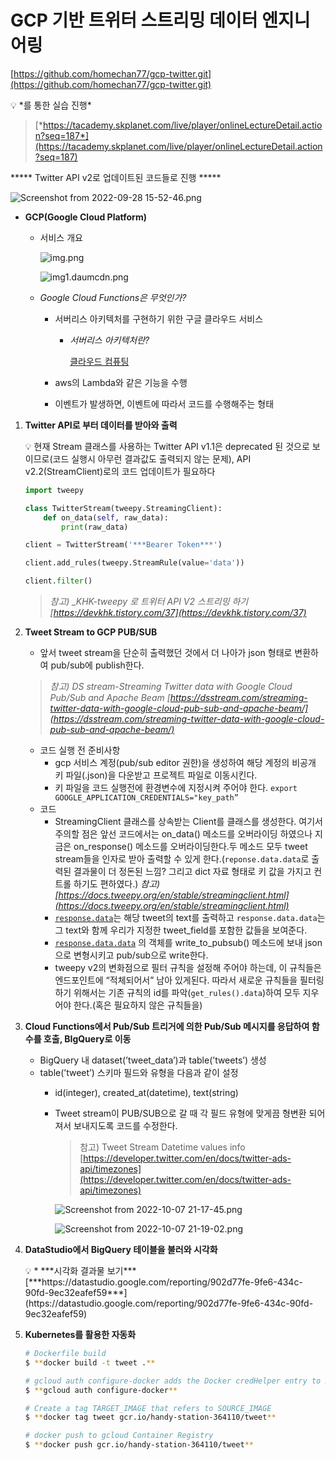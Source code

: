 # GCP 기반 트위터 스트리밍 데이터 엔지니어링

[https://github.com/homechan77/gcp-twitter.git](https://github.com/homechan77/gcp-twitter.git)

<aside>
💡 *<Tacademy_데이터 엔지니어링 기초 강의>를 통한 실습 진행*

> [*https://tacademy.skplanet.com/live/player/onlineLectureDetail.action?seq=187*](https://tacademy.skplanet.com/live/player/onlineLectureDetail.action?seq=187)
> 

***** Twitter API v2로 업데이트된 코드들로 진행 *****

</aside>

![Screenshot from 2022-09-28 15-52-46.png](GCP%20%E1%84%80%E1%85%B5%E1%84%87%E1%85%A1%E1%86%AB%20%E1%84%90%E1%85%B3%E1%84%8B%E1%85%B1%E1%84%90%E1%85%A5%20%E1%84%89%E1%85%B3%E1%84%90%E1%85%B3%E1%84%85%E1%85%B5%E1%84%86%E1%85%B5%E1%86%BC%20%E1%84%83%E1%85%A6%E1%84%8B%E1%85%B5%E1%84%90%E1%85%A5%20%E1%84%8B%E1%85%A6%E1%86%AB%E1%84%8C%E1%85%B5%E1%84%82%E1%85%B5%E1%84%8B%E1%85%A5%E1%84%85%E1%85%B5%E1%86%BC%205fb083cae81a4c8d8fab5f200f93c940/Screenshot_from_2022-09-28_15-52-46.png)

- **GCP(Google Cloud Platform)**
    - 서비스 개요
        
        ![img.png](GCP%20%E1%84%80%E1%85%B5%E1%84%87%E1%85%A1%E1%86%AB%20%E1%84%90%E1%85%B3%E1%84%8B%E1%85%B1%E1%84%90%E1%85%A5%20%E1%84%89%E1%85%B3%E1%84%90%E1%85%B3%E1%84%85%E1%85%B5%E1%84%86%E1%85%B5%E1%86%BC%20%E1%84%83%E1%85%A6%E1%84%8B%E1%85%B5%E1%84%90%E1%85%A5%20%E1%84%8B%E1%85%A6%E1%86%AB%E1%84%8C%E1%85%B5%E1%84%82%E1%85%B5%E1%84%8B%E1%85%A5%E1%84%85%E1%85%B5%E1%86%BC%205fb083cae81a4c8d8fab5f200f93c940/img.png)
        
        ![img1.daumcdn.png](GCP%20%E1%84%80%E1%85%B5%E1%84%87%E1%85%A1%E1%86%AB%20%E1%84%90%E1%85%B3%E1%84%8B%E1%85%B1%E1%84%90%E1%85%A5%20%E1%84%89%E1%85%B3%E1%84%90%E1%85%B3%E1%84%85%E1%85%B5%E1%84%86%E1%85%B5%E1%86%BC%20%E1%84%83%E1%85%A6%E1%84%8B%E1%85%B5%E1%84%90%E1%85%A5%20%E1%84%8B%E1%85%A6%E1%86%AB%E1%84%8C%E1%85%B5%E1%84%82%E1%85%B5%E1%84%8B%E1%85%A5%E1%84%85%E1%85%B5%E1%86%BC%205fb083cae81a4c8d8fab5f200f93c940/img1.daumcdn.png)
        
    - *Google Cloud Functions은 무엇인가?*
        - 서버리스 아키텍처를 구현하기 위한 구글 클라우드 서비스
            - *서버리스 아키텍처란?*
                
                [클라우드 컴퓨팅](https://www.notion.so/2dbba28b5feb4c1484b4dca6c1420dc4)
                
        - aws의 Lambda와 같은 기능을 수행
        - 이벤트가 발생하면, 이벤트에 따라서 코드를 수행해주는 형태

1. **Twitter API로 부터 데이터를 받아와 출력**
    
    <aside>
    💡 현재 Stream 클래스를 사용하는 Twitter API v1.1은 deprecated 된 것으로 보이므로(코드 실행시 아무런 결과값도 출력되지 않는 문제), API v2.2(StreamClient)로의 코드 업데이트가 필요하다
    
    ```python
    import tweepy
    
    class TwitterStream(tweepy.StreamingClient):
        def on_data(self, raw_data):
            print(raw_data)
    
    client = TwitterStream('***Bearer Token***')
    
    client.add_rules(tweepy.StreamRule(value='data'))
    
    client.filter()
    ```
    
    > *참고) _KHK-tweepy 로 트위터 API V2 스트리밍 하기 [https://devkhk.tistory.com/37](https://devkhk.tistory.com/37)*
    > 
    </aside>
    
2. **Tweet Stream to GCP PUB/SUB**
    - 앞서 tweet stream을 단순히 출력했던 것에서 더 나아가 json 형태로 변환하여 pub/sub에 publish한다.
    
    > *참고) DS stream-Streaming Twitter data with Google Cloud Pub/Sub and Apache Beam [https://dsstream.com/streaming-twitter-data-with-google-cloud-pub-sub-and-apache-beam/](https://dsstream.com/streaming-twitter-data-with-google-cloud-pub-sub-and-apache-beam/)*
    > 
    - 코드 실행 전 준비사항
        - gcp 서비스 계정(pub/sub editor 권한)을 생성하여 해당 계정의 비공개 키 파일(.json)을 다운받고 프로젝트 파일로 이동시킨다.
        - 키 파일을 코드 실행전에 환경변수에 지정시켜 주어야 한다.
        `export GOOGLE_APPLICATION_CREDENTIALS="key_path”`
    - 코드
        - StreamingClient 클래스를 상속받는 Client를 클래스를 생성한다. 여기서 주의할 점은 앞선 코드에서는 on_data() 메소드를 오버라이딩 하였으나 지금은 on_response() 메소드를 오버라이딩한다.두 메소드 모두 tweet stream들을 인자로 받아 출력할 수 있게 한다.(`reponse.data.data`로 출력된 결과물이 더 정돈된 느낌? 그리고 dict 자료 형태로 키 값을 가지고 컨트롤 하기도 편하였다.)
        *참고) [https://docs.tweepy.org/en/stable/streamingclient.html](https://docs.tweepy.org/en/stable/streamingclient.html)*
        - [`response.data`](http://response.data)는 해당 tweet의 text를 출력하고 `response.data.data`는 그 text와 함께 우리가 지정한 tweet_field를 포함한 값들을 보여준다.
        - [`response.data.data`](http://response.data.data) 의 객체를 write_to_pubsub() 메소드에 보내 json으로 변형시키고 pub/sub으로 write한다.
        - tweepy v2의 변화점으로 필터 규칙을 설정해 주어야 하는데, 이 규칙들은 엔드포인트에 “적체되어서” 남아 있게된다. 따라서 새로운 규칙들을 필터링 하기 위해서는 기존 규칙의 id를 파악(`get_rules().data`)하여 모두 지우어야 한다.(혹은 필요하지 않은 규칙들을)
3. **Cloud Functions에서 Pub/Sub 트리거에 의한 Pub/Sub 메시지를 응답하여 함수를 호출, BIgQuery로 이동**
    - BigQuery 내 dataset(’tweet_data’)과 table(’tweets’) 생성
    - table(’tweet’) 스키마 필드와 유형을 다음과 같이 설정
        - id(integer), created_at(datetime), text(string)
        - Tweet stream이 PUB/SUB으로 갈 때 각 필드 유형에 맞게끔 형변환 되어져서 보내지도록 코드를 수정한다.
            
            > 참고) Tweet Stream Datetime values info [https://developer.twitter.com/en/docs/twitter-ads-api/timezones](https://developer.twitter.com/en/docs/twitter-ads-api/timezones)
            > 
            
            ![Screenshot from 2022-10-07 21-17-45.png](GCP%20%E1%84%80%E1%85%B5%E1%84%87%E1%85%A1%E1%86%AB%20%E1%84%90%E1%85%B3%E1%84%8B%E1%85%B1%E1%84%90%E1%85%A5%20%E1%84%89%E1%85%B3%E1%84%90%E1%85%B3%E1%84%85%E1%85%B5%E1%84%86%E1%85%B5%E1%86%BC%20%E1%84%83%E1%85%A6%E1%84%8B%E1%85%B5%E1%84%90%E1%85%A5%20%E1%84%8B%E1%85%A6%E1%86%AB%E1%84%8C%E1%85%B5%E1%84%82%E1%85%B5%E1%84%8B%E1%85%A5%E1%84%85%E1%85%B5%E1%86%BC%205fb083cae81a4c8d8fab5f200f93c940/Screenshot_from_2022-10-07_21-17-45.png)
            
            ![Screenshot from 2022-10-07 21-19-02.png](GCP%20%E1%84%80%E1%85%B5%E1%84%87%E1%85%A1%E1%86%AB%20%E1%84%90%E1%85%B3%E1%84%8B%E1%85%B1%E1%84%90%E1%85%A5%20%E1%84%89%E1%85%B3%E1%84%90%E1%85%B3%E1%84%85%E1%85%B5%E1%84%86%E1%85%B5%E1%86%BC%20%E1%84%83%E1%85%A6%E1%84%8B%E1%85%B5%E1%84%90%E1%85%A5%20%E1%84%8B%E1%85%A6%E1%86%AB%E1%84%8C%E1%85%B5%E1%84%82%E1%85%B5%E1%84%8B%E1%85%A5%E1%84%85%E1%85%B5%E1%86%BC%205fb083cae81a4c8d8fab5f200f93c940/Screenshot_from_2022-10-07_21-19-02.png)
            
4. **DataStudio에서 BigQuery 테이블을 불러와 시각화**
    
    <aside>
    💡 * ***시각화 결과물 보기***
    [***https://datastudio.google.com/reporting/902d77fe-9fe6-434c-90fd-9ec32eafef59***](https://datastudio.google.com/reporting/902d77fe-9fe6-434c-90fd-9ec32eafef59)
    
    </aside>
    
5. **Kubernetes를 활용한 자동화**
    
    ```bash
    # Dockerfile build
    $ **docker build -t tweet .**
    
    # gcloud auth configure-docker adds the Docker credHelper entry to Docker's configuration file, or creates the file if it doesn't exist. This will register gcloud as the credential helper for all Google-supported Docker registries.
    $ **gcloud auth configure-docker**
    
    # Create a tag TARGET_IMAGE that refers to SOURCE_IMAGE
    $ **docker tag tweet gcr.io/handy-station-364110/tweet**
    
    # docker push to gcloud Container Registry
    $ **docker push gcr.io/handy-station-364110/tweet**
    ```